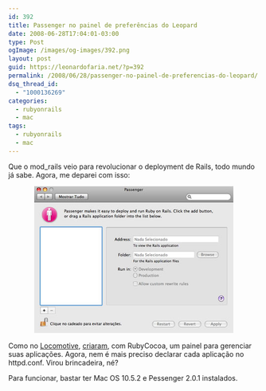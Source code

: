```yaml
---
id: 392
title: Passenger no painel de preferências do Leopard
date: 2008-06-28T17:04:01-03:00
type: Post
ogImage: /images/og-images/392.png
layout: post
guid: https://leonardofaria.net/?p=392
permalink: /2008/06/28/passenger-no-painel-de-preferencias-do-leopard/
dsq_thread_id:
  - "1000136269"
categories:
  - rubyonrails
  - mac
tags:
  - rubyonrails
  - mac
---
```

Que o mod_rails veio para revolucionar o deployment de Rails, todo mundo já sabe. Agora, me deparei com isso: 

<center>
  <img src="/wp-content/uploads/2008/06/passenger.jpg" alt="Passenger" title="passenger" />
</center>

Como no [Locomotive](http://locomotive.raaum.org/), [criaram](http://www.fngtps.com/2008/06/putting-the-pane-back-into-deployment), com RubyCocoa, um painel para gerenciar suas aplicações. Agora, nem é mais preciso declarar cada aplicação no httpd.conf. Virou brincadeira, né?

Para funcionar, bastar ter Mac OS 10.5.2 e Pessenger 2.0.1 instalados.
